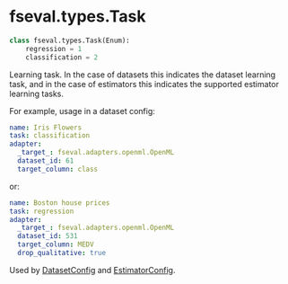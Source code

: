 # fseval.types.Task

```python
class fseval.types.Task(Enum):
    regression = 1
    classification = 2
```

Learning task. In the case of datasets this indicates the dataset learning task, and in the case of estimators this indicates the supported estimator learning tasks.

For example, usage in a dataset config:
```yaml {2}
name: Iris Flowers
task: classification
adapter:
  _target_: fseval.adapters.openml.OpenML
  dataset_id: 61
  target_column: class
```

or:

```yaml {2}
name: Boston house prices
task: regression
adapter:
  _target_: fseval.adapters.openml.OpenML
  dataset_id: 531
  target_column: MEDV
  drop_qualitative: true
```


Used by [DatasetConfig](../../config/DatasetConfig) and [EstimatorConfig](../../config/EstimatorConfig).